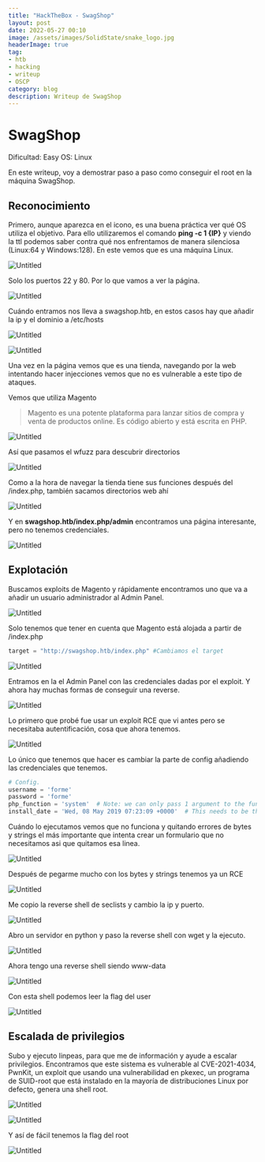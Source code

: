 ```yaml
---
title: "HackTheBox - SwagShop"
layout: post
date: 2022-05-27 00:10
image: /assets/images/SolidState/snake_logo.jpg
headerImage: true
tag:
- htb
- hacking
- writeup
- OSCP
category: blog
description: Writeup de SwagShop
---
```


# SwagShop

Dificultad: Easy
OS: Linux

En este writeup, voy a demostrar paso a paso como conseguir el root en la máquina SwagShop.

## Reconocimiento

Primero, aunque aparezca en el icono, es una buena práctica ver qué OS utiliza el objetivo. Para ello utilizaremos el comando **ping -c 1 {IP}** y viendo la ttl podemos saber contra qué nos enfrentamos de manera silenciosa (Linux:64 y Windows:128). En este vemos que es una máquina Linux.

![Untitled](../assets/images/SwagShop/Untitled.png)

Solo los puertos 22 y 80. Por lo que vamos a ver la página.

![Untitled](../assets/images/SwagShop/Untitled%201.png)

Cuándo entramos nos lleva a swagshop.htb, en estos casos hay que añadir la ip y el dominio a /etc/hosts

![Untitled](../assets/images/SwagShop/Untitled%202.png)

![Untitled](../assets/images/SwagShop/Untitled%203.png)

Una vez en la página vemos que es una tienda, navegando por la web intentando hacer injecciones vemos que no es vulnerable a este tipo de ataques.

Vemos que utiliza Magento

> Magento es una potente plataforma para lanzar sitios de compra y venta de productos online. Es código abierto y está escrita en PHP.

![Untitled](../assets/images/SwagShop/Untitled%204.png)

Así que pasamos el wfuzz para descubrir directorios

![Untitled](../assets/images/SwagShop/Untitled%205.png)

Como a la hora de navegar la tienda tiene sus funciones después del /index.php, también sacamos directorios web ahí

![Untitled](../assets/images/SwagShop/Untitled%206.png)

Y en **swagshop.htb/index.php/admin** encontramos una página interesante, pero no tenemos credenciales.

![Untitled](../assets/images/SwagShop/Untitled%207.png)

## Explotación

Buscamos exploits de Magento y rápidamente encontramos uno que va a añadir un usuario administrador al Admin Panel.

![Untitled](../assets/images/SwagShop/Untitled%208.png)

Solo tenemos que tener en cuenta que Magento está alojada a partir de /index.php

```python
target = "http://swagshop.htb/index.php" #Cambiamos el target
```

![Untitled](../assets/images/SwagShop/Untitled%209.png)

Entramos en la el Admin Panel con las credenciales dadas por el exploit. Y ahora hay muchas formas de conseguir una reverse.

![Untitled](../assets/images/SwagShop/Untitled%2010.png)

Lo primero que probé fue usar un exploit RCE que vi antes pero se necesitaba autentificación, cosa que ahora tenemos.

![Untitled](../assets/images/SwagShop/Untitled%2011.png)

Lo único que tenemos que hacer es cambiar la parte de config añadiendo las credenciales que tenemos.

```python
# Config.
username = 'forme'
password = 'forme'
php_function = 'system'  # Note: we can only pass 1 argument to the function
install_date = 'Wed, 08 May 2019 07:23:09 +0000'  # This needs to be the exact date from /app/etc/local.xml
```

Cuándo lo ejecutamos vemos que no funciona y quitando errores de bytes y strings el más importante que intenta crear un formulario que no necesitamos asi que quitamos esa linea.

![Untitled](../assets/images/SwagShop/Untitled%2012.png)

Después de pegarme mucho con los bytes y strings tenemos ya un RCE

![Untitled](../assets/images/SwagShop/Untitled%2013.png)

Me copio la reverse shell de seclists y cambio la ip y puerto.

![Untitled](../assets/images/SwagShop/Untitled%2014.png)

Abro un servidor en python y paso la reverse shell con wget y la ejecuto.

![Untitled](../assets/images/SwagShop/Untitled%2015.png)

Ahora tengo una reverse shell siendo www-data

![Untitled](../assets/images/SwagShop/Untitled%2016.png)

Con esta shell podemos leer la flag del user

![Untitled](../assets/images/SwagShop/Untitled%2017.png)

## Escalada de privilegios

Subo y ejecuto linpeas, para que me de información y ayude a escalar privilegios. Encontramos que este sistema es vulnerable al CVE-2021-4034, PwnKit, un exploit que usando una vulnerabilidad en pkexec, un programa de SUID-root que está instalado en la mayoría de distribuciones Linux por defecto, genera una shell root.

![Untitled](../assets/images/SwagShop/Untitled%2018.png)

![Untitled](../assets/images/SwagShop/Untitled%2019.png)

Y así de fácil tenemos la flag del root

![Untitled](../assets/images/SwagShop/Untitled%2020.png)